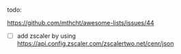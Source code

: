 todo:

https://github.com/mthcht/awesome-lists/issues/44

- [ ] add zscaler by using https://api.config.zscaler.com/zscalertwo.net/cenr/json
